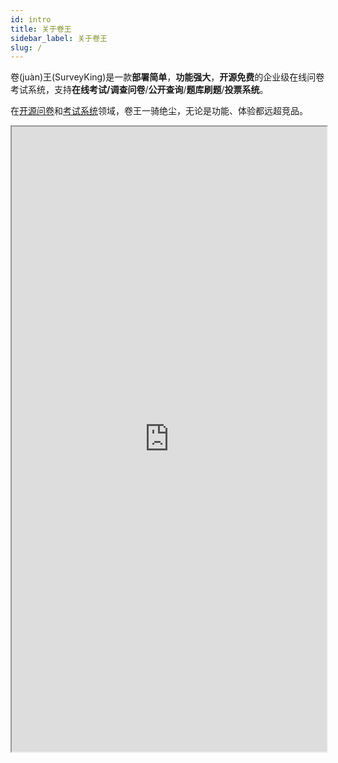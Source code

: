 ```yaml
---
id: intro
title: 关于卷王
sidebar_label: 关于卷王
slug: /
---
```

卷(juàn)王(SurveyKing)是一款**部署简单**，**功能强大**，**开源免费**的企业级在线问卷考试系统，支持**在线考试/调查问卷**/**公开查询**/**题库刷题**/**投票系统**。

在[开源问卷](https://gitee.com/explore/survey)和[考试系统](https://gitee.com/explore/instructional)领域，卷王一骑绝尘，无论是功能、体验都远超竞品。


<iframe src="https://docs.qq.com/sheet/DZEVveUVMSHpVZkJw?tab=BB08J2u" width="100%" height="1000" />